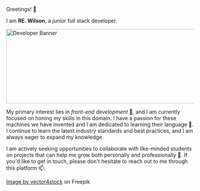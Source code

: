 Greetings! 👋

 I am <strong>RE. Wilson</strong>, a *junior* full stack developer.

<img src="https://i.ibb.co/R9SXLHZ/6869595-29045.jpg" alt="Developer Banner" width="1000" height="200">



My primary interest lies in *front-end development* 👀, and I am currently focused on honing my skills in this domain. I have a passion for these machines we have invented and I am dedicated to learning their language 🌱. I  continue to learn the latest industry standards and best practices, and I am always eager to expand my knowledge.

I am actively seeking opportunities to collaborate with like-minded students on projects that can help me grow both personally and professionally 💞️. If you'd like to get in touch, please don't hesitate to reach out to me through this platform 📫.
<!---
RW2023/RW2023 is a ✨ special ✨ repository because its `README.md` (this file) appears on your GitHub profile.
You can click the Preview link to take a look at your changes.
--->

<a href="https://www.freepik.com/free-vector/development-typographic-header-presenting-content-web-pages-website-layout-composition-color-development-idea-computer-technology-flat-vector-illustration_28159021.htm#query=web%20developer%20banner&position=6&from_view=search&track=ais">Image by vector4stock</a> on Freepik